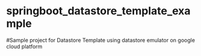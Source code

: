# springboot_datastore_template_example
#Sample project for Datastore Template using datastore emulator on google cloud platform
